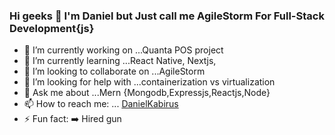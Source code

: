 ### Hi geeks 👋 I'm Daniel but Just call me AgileStorm For Full-Stack Development{js}



- 🔭 I’m currently working on ...Quanta POS project
- 🌱 I’m currently learning ...React Native, Nextjs, 
- 👯 I’m looking to collaborate on ...AgileStorm
- 🤔 I’m looking for help with ...containerization vs virtualization
- 💬 Ask me about ...Mern {Mongodb,Expressjs,Reactjs,Node}
- 📫 How to reach me: ... [DanielKabirus](https://www.linkedin.com/in/danielkabirus)
- ⚡ Fun fact: :arrow_right: Hired gun

